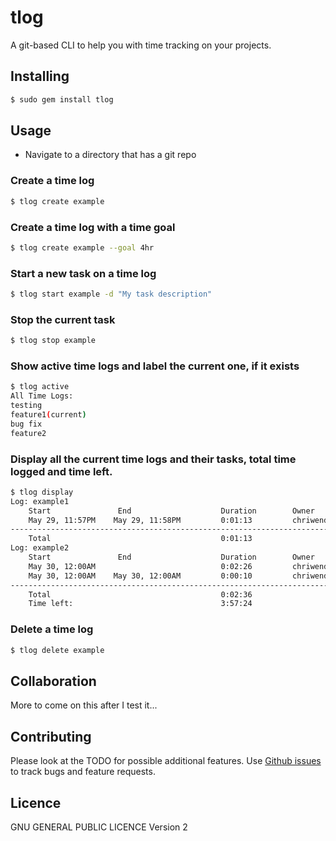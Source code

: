 tlog
============================================

A git-based CLI to help you with time tracking on your projects.

## Installing
```bash
$ sudo gem install tlog
```

## Usage
* Navigate to a directory that has a git repo

### Create a time log
```bash
$ tlog create example 
```

### Create a time log with a time goal
```bash
$ tlog create example --goal 4hr
```

### Start a new task on a time log
```bash
$ tlog start example -d "My task description"
```

### Stop the current task
```bash
$ tlog stop example
```

### Show active time logs and label the current one, if it exists
```bash
$ tlog active
All Time Logs:
testing
feature1(current)
bug fix
feature2
```
 
### Display all the current time logs and their tasks, total time logged and time left.
```bash
$ tlog display
Log: example1
	Start               End                    Duration        Owner          Description
	May 29, 11:57PM    May 29, 11:58PM         0:01:13         chriwend       My Description
----------------------------------------------------------------------------------------------------
	Total                                      0:01:13 
Log: example2
	Start               End                    Duration        Owner          Description
	May 30, 12:00AM                            0:02:26         chriwend       Fixing bug
	May 30, 12:00AM    May 30, 12:00AM         0:00:10         chriwend       (no description)
----------------------------------------------------------------------------------------------------
	Total                                      0:02:36 
	Time left:                                 3:57:24
``` 

### Delete a time log
```bash
$ tlog delete example
```

## Collaboration
More to come on this after I test it...

## Contributing

Please look at the TODO for possible additional features. Use [Github issues](https://github.com/cewendel/tlog/issues) to track bugs and feature requests.

## Licence

GNU GENERAL PUBLIC LICENCE Version 2
